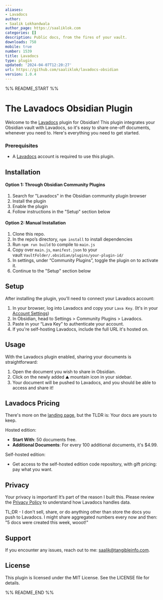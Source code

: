 ```yaml
---
aliases:
- Lavadocs
author:
- Saalik Lokhandwala
author_page: https://saaliklok.com
categories: []
description: Public docs, from the fires of your vault.
downloads: 758
mobile: true
number: 1539
title: Lavadocs
type: plugin
updated: '2024-04-07T12:20:27'
url: https://github.com/saaliklok/lavadocs-obsidian
version: 1.0.4
---
```


%% README_START %%

# The Lavadocs Obsidian Plugin

Welcome to the [Lavadocs](https://lavadocs.com) plugin for Obsidian! This plugin integrates your Obsidian vault with Lavadocs, so it's easy to share one-off documents, whenever you need to. Here's everything you need to get started.

### Prerequisites

- A [Lavadocs](https://lavadocs.com) account is required to use this plugin.

## Installation

#### Option 1: Through Obsidian Community Plugins

1. Search for "Lavadocs" in the Obsidian community plugin browser
2. Install the plugin
3. Enable the plugin
4. Follow instructions in the "Setup" section below

#### Option 2: Manual Installation

1. Clone this repo.
2. In the repo’s directory, `npm install` to install dependencies
3. Run `npm run build` to compile to `main.js`
4. Copy over `main.js`, `manifest.json` to your vault `VaultFolder/.obsidian/plugins/your-plugin-id/`
5. In settings, under “Community Plugins”, toggle the plugin on to activate it.
6. Continue to the "Setup" section below

## Setup

After installing the plugin, you'll need to connect your Lavadocs account:

1. In your browser, log into Lavadocs and copy your `Lava Key`. (It's in your [Account Settings](https://lavadocs.com/users/edit))
2. In Obsidian, head to Settings > Community Plugins > Lavadocs.
3. Paste in your “Lava Key” to authenticate your account.
4. If you're self-hosting Lavadocs, include the full URL it's hosted on.

## Usage

With the Lavadocs plugin enabled, sharing your documents is straightforward:

1. Open the document you wish to share in Obsidian.
2. Click on the newly added ⛰️ mountain icon in your sidebar.
3. Your document will be pushed to Lavadocs, and you should be able to access and share it!

## Lavadocs Pricing

There's more on the [landing page](https://lavadocs.com/home), but the TLDR is: Your docs are yours to keep.

Hosted edition:

- **Start With**: 50 documents free.
- **Additional Documents**: For every 100 additional documents, it's $4.99.

Self-hosted edition:

- Get access to the self-hosted edition code repository, with gift pricing: pay what you want.

## Privacy

Your privacy is important! It’s part of the reason I built this. Please review the [Privacy Policy](https://lavadocs.com/privacy_policy) to understand how Lavadocs handles data.

TL;DR - I don't sell, share, or do anything other than store the docs you push to Lavadocs. I might share aggregated numbers every now and then: "5 docs were created this week, wooot!"

## Support

If you encounter any issues, reach out to me: saalik@tangibleinfo.com.

## License

This plugin is licensed under the MIT License. See the LICENSE file for details.


%% README_END %%